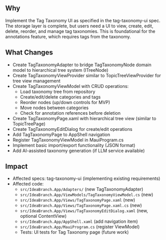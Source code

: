 ## Why
Implement the Tag Taxonomy UI as specified in the tag-taxonomy-ui spec. The storage layer is complete, but users need a UI to view, create, edit, delete, reorder, and manage tag taxonomies. This is foundational for the annotations feature, which requires tags from the taxonomy.

## What Changes
- Create TagTaxonomyAdapter to bridge TagTaxonomyNode domain model to hierarchical tree system (ITreeNode)
- Create TagTaxonomyViewProvider similar to TopicTreeViewProvider for tree view management
- Create TagTaxonomyViewModel with CRUD operations:
  - Load taxonomy tree from repository
  - Create/edit/delete categories and tags
  - Reorder nodes (up/down controls for MVP)
  - Move nodes between categories
  - Check for annotation references before deletion
- Create TagTaxonomyPage.xaml with hierarchical tree view (similar to TopicTreePage)
- Create TagTaxonomyEditDialog for create/edit operations
- Add TagTaxonomyPage to AppShell navigation
- Register TagTaxonomyViewModel in MauiProgram.cs
- Implement basic import/export functionality (JSON format)
- Add AI-assisted taxonomy generation (if LLM service available)

## Impact
- Affected specs: tag-taxonomy-ui (implementing existing requirements)
- Affected code:
  - `src/IdeaBranch.App/Adapters/` (new TagTaxonomyAdapter)
  - `src/IdeaBranch.App/ViewModels/TagTaxonomyViewModel.cs` (new)
  - `src/IdeaBranch.App/Views/TagTaxonomyPage.xaml` (new)
  - `src/IdeaBranch.App/Views/TagTaxonomyPage.xaml.cs` (new)
  - `src/IdeaBranch.App/Views/TagTaxonomyEditDialog.xaml` (new, optional ContentView)
  - `src/IdeaBranch.App/AppShell.xaml` (add navigation item)
  - `src/IdeaBranch.App/MauiProgram.cs` (register ViewModel)
  - Tests: UI tests for Tag Taxonomy page (future work)

